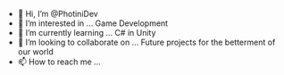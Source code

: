 - 👋 Hi, I’m @PhotiniDev
- 👀 I’m interested in ... Game Development
- 🌱 I’m currently learning ... C# in Unity
- 💞️ I’m looking to collaborate on ... Future projects for the betterment of our world
- 📫 How to reach me ...

<!---
PhotiniDev/PhotiniDev is a ✨ special ✨ repository because its `README.md` (this file) appears on your GitHub profile.
You can click the Preview link to take a look at your changes.
--->
